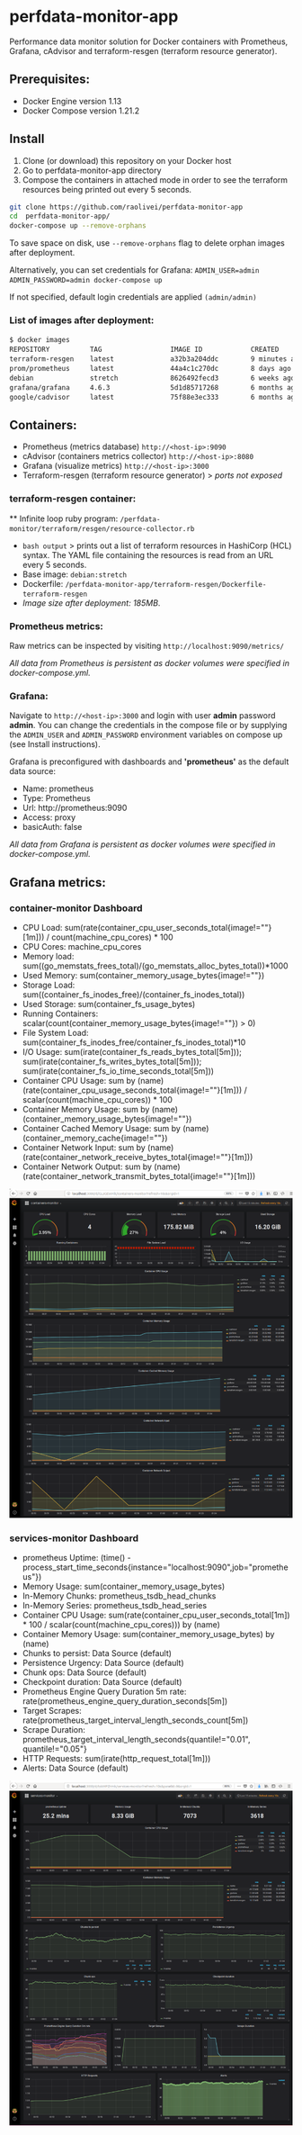 perfdata-monitor-app
====================

Performance data monitor solution for Docker  containers with Prometheus, Grafana, cAdvisor and terraform-resgen (terraform resource generator).

## Prerequisites:

* Docker Engine version 1.13
* Docker Compose version 1.21.2

## Install

1. Clone (or download) this repository on your Docker host
2. Go to perfdata-monitor-app directory
3. Compose the containers in attached mode in order to see the terraform resources being printed out every 5 seconds.

```bash
git clone https://github.com/raolivei/perfdata-monitor-app
cd  perfdata-monitor-app/ 
docker-compose up --remove-orphans
```
To save space on disk, use ``--remove-orphans`` flag to delete orphan images after deployment.

Alternatively, you can set credentials for Grafana: 
```ADMIN_USER=admin ADMIN_PASSWORD=admin docker-compose up```

If not specified, default login credentials are applied ```(admin/admin)```

### List of images after deployment:
```bash
$ docker images
REPOSITORY          TAG                 IMAGE ID            CREATED             SIZE
terraform-resgen    latest              a32b3a204ddc        9 minutes ago       185MB
prom/prometheus     latest              44a4c1c270dc        8 days ago          119MB
debian              stretch             8626492fecd3        6 weeks ago         101MB
grafana/grafana     4.6.3               5d1d85717268        6 months ago        284MB
google/cadvisor     latest              75f88e3ec333        6 months ago        62.2MB

```

## Containers:

* Prometheus (metrics database) ``http://<host-ip>:9090``
* cAdvisor (containers metrics collector) ``http://<host-ip>:8080``
* Grafana (visualize metrics) ``http://<host-ip>:3000``
* Terraform-resgen (terraform resource generator) > *ports not exposed*

### terraform-resgen container:
** Infinite loop ruby program: ``/perfdata-monitor/terraform/resgen/resource-collector.rb``
* ``bash output`` > prints out a list of terraform resources in HashiCorp (HCL) syntax. The YAML file containing the resources is read from an URL every 5 seconds.
* Base image: ``debian:stretch``
* Dockerfile: ``/perfdata-monitor-app/terraform-resgen/Dockerfile-terraform-resgen``
* *Image size after deployment: 185MB*.

### Prometheus metrics:
Raw metrics can be inspected by visiting 
``http://localhost:9090/metrics/``

*All data from Prometheus is persistent as docker volumes were specified in docker-compose.yml.*

### Grafana:
Navigate to `http://<host-ip>:3000` and login with user **admin** password **admin**. You can change the credentials in the compose file or by supplying the `ADMIN_USER` and `ADMIN_PASSWORD` environment variables on compose up (see Install instructions).

Grafana is preconfigured with dashboards and **'prometheus'** as the default data source:
* Name: prometheus
* Type: Prometheus
* Url: http://prometheus:9090
* Access: proxy
* basicAuth: false

*All data from Grafana is persistent as docker volumes were specified in docker-compose.yml.*


## Grafana metrics:
### container-monitor Dashboard

- CPU Load: sum(rate(container_cpu_user_seconds_total{image!=""}[1m])) / count(machine_cpu_cores) * 100
- CPU Cores: machine_cpu_cores
- Memory load: sum((go_memstats_frees_total)/(go_memstats_alloc_bytes_total))*1000
- Used Memory: sum(container_memory_usage_bytes{image!=""})
- Storage Load: sum((container_fs_inodes_free)/(container_fs_inodes_total))
- Used Storage: sum(container_fs_usage_bytes)
- Running Containers: scalar(count(container_memory_usage_bytes{image!=""}) > 0)
- File System Load: sum(container_fs_inodes_free/container_fs_inodes_total)*10
- I/O Usage: sum(irate(container_fs_reads_bytes_total[5m])); sum(irate(container_fs_writes_bytes_total[5m])); sum(irate(container_fs_io_time_seconds_total[5m]))
- Container CPU Usage: sum by (name) (rate(container_cpu_usage_seconds_total{image!=""}[1m])) / scalar(count(machine_cpu_cores)) * 100
- Container Memory Usage: sum by (name)(container_memory_usage_bytes{image!=""})
- Container Cached Memory Usage: sum by (name) (container_memory_cache{image!=""})
- Container Network Input: sum by (name) (rate(container_network_receive_bytes_total{image!=""}[1m]))
- Container Network Output: sum by (name) (rate(container_network_transmit_bytes_total{image!=""}[1m]))

![containers-monitor](https://github.com/raolivei/perfdata-monitor-app/blob/master/grafana-screens/containers-monitor.png)

### services-monitor Dashboard


- prometheus Uptime: (time() - process_start_time_seconds{instance="localhost:9090",job="prometheus"})
- Memory Usage: sum(container_memory_usage_bytes)
- In-Memory Chunks: prometheus_tsdb_head_chunks
- In-Memory Series: prometheus_tsdb_head_series
- Container CPU Usage: sum(rate(container_cpu_user_seconds_total[1m]) * 100  / scalar(count(machine_cpu_cores))) by (name)
- Container Memory Usage: sum(container_memory_usage_bytes) by (name)
- Chunks to persist: Data Source (default)
- Persistence Urgency: Data Source (default)
- Chunk ops: Data Source (default)
- Checkpoint duration: Data Source (default)
- Prometheus Engine Query Duration 5m rate: rate(prometheus_engine_query_duration_seconds[5m])
- Target Scrapes: rate(prometheus_target_interval_length_seconds_count[5m])
- Scrape Duration: prometheus_target_interval_length_seconds{quantile!="0.01", quantile!="0.05"}
- HTTP Requests: sum(irate(http_request_total[1m]))
- Alerts: Data Source (default) 

![services-monitor](https://github.com/raolivei/perfdata-monitor-app/blob/master/grafana-screens/services-monitor.png)
